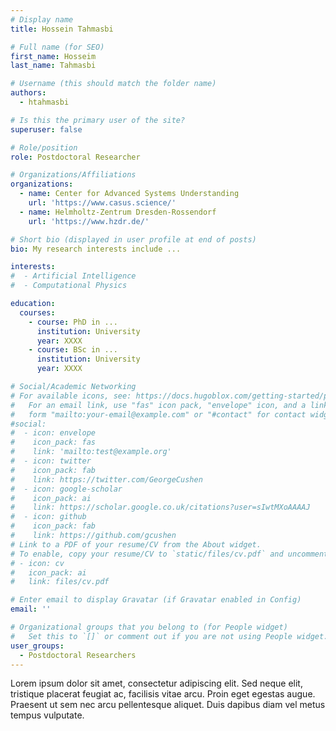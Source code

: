 ```yaml
---
# Display name
title: Hossein Tahmasbi

# Full name (for SEO)
first_name: Hosseim
last_name: Tahmasbi

# Username (this should match the folder name)
authors:
  - htahmasbi

# Is this the primary user of the site?
superuser: false

# Role/position
role: Postdoctoral Researcher

# Organizations/Affiliations
organizations:
  - name: Center for Advanced Systems Understanding
    url: 'https://www.casus.science/'
  - name: Helmholtz-Zentrum Dresden-Rossendorf
    url: 'https://www.hzdr.de/'

# Short bio (displayed in user profile at end of posts)
bio: My research interests include ...

interests:
#  - Artificial Intelligence
#  - Computational Physics

education:
  courses:
    - course: PhD in ...
      institution: University
      year: XXXX
    - course: BSc in ...
      institution: University
      year: XXXX

# Social/Academic Networking
# For available icons, see: https://docs.hugoblox.com/getting-started/page-builder/#icons
#   For an email link, use "fas" icon pack, "envelope" icon, and a link in the
#   form "mailto:your-email@example.com" or "#contact" for contact widget.
#social:
#  - icon: envelope
#    icon_pack: fas
#    link: 'mailto:test@example.org'
#  - icon: twitter
#    icon_pack: fab
#    link: https://twitter.com/GeorgeCushen
#  - icon: google-scholar
#    icon_pack: ai
#    link: https://scholar.google.co.uk/citations?user=sIwtMXoAAAAJ
#  - icon: github
#    icon_pack: fab
#    link: https://github.com/gcushen
# Link to a PDF of your resume/CV from the About widget.
# To enable, copy your resume/CV to `static/files/cv.pdf` and uncomment the lines below.
# - icon: cv
#   icon_pack: ai
#   link: files/cv.pdf

# Enter email to display Gravatar (if Gravatar enabled in Config)
email: ''

# Organizational groups that you belong to (for People widget)
#   Set this to `[]` or comment out if you are not using People widget.
user_groups:
  - Postdoctoral Researchers
---
```


Lorem ipsum dolor sit amet, consectetur adipiscing elit. Sed neque elit, tristique placerat feugiat ac, facilisis vitae arcu. Proin eget egestas augue. Praesent ut sem nec arcu pellentesque aliquet. Duis dapibus diam vel metus tempus vulputate.

